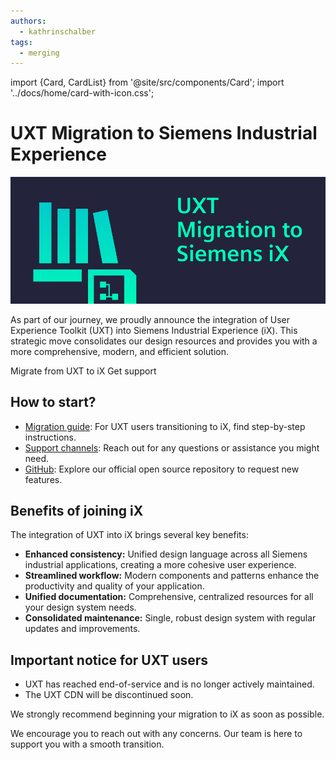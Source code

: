 ```yaml
---
authors:
  - kathrinschalber
tags:
  - merging
---
```

import {Card, CardList} from '@site/src/components/Card';
import '../docs/home/card-with-icon.css';

# UXT Migration to Siemens Industrial Experience

![banner](./2025_uxt.png)

As part of our journey, we proudly announce the integration of User Experience Toolkit (UXT) into Siemens Industrial Experience (iX). This strategic move consolidates our design resources and provides you with a more comprehensive, modern, and efficient solution.

<CardList>
 <Card link="home/migrate/uxt">Migrate from UXT to iX</Card>
 <Card link="support/contact-us">Get support</Card>
</CardList>

<!-- truncate -->

## How to start?

- [Migration guide](../docs/home/migration/uxt.md): For UXT users transitioning to iX, find step-by-step instructions.
- [Support channels](../home/support/contact-us): Reach out for any questions or assistance you might need.
- [GitHub](https://github.com/siemens/ix/issues): Explore our official open source repository to request new features.

## Benefits of joining iX

The integration of UXT into iX brings several key benefits:

- **Enhanced consistency:** Unified design language across all Siemens industrial applications, creating a more cohesive user experience.
- **Streamlined workflow:** Modern components and patterns enhance the productivity and quality of your application.
- **Unified documentation:** Comprehensive, centralized resources for all your design system needs.
- **Consolidated maintenance:** Single, robust design system with regular updates and improvements.

## Important notice for UXT users

- UXT has reached end-of-service and is no longer actively maintained.
- The UXT CDN will be discontinued soon.

We strongly recommend beginning your migration to iX as soon as possible.

We encourage you to reach out with any concerns. Our team is here to support you with a smooth transition.